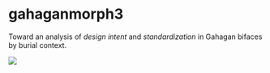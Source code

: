 # gahaganmorph3

Toward an analysis of _design intent_ and _standardization_ in Gahagan bifaces by burial context.

![](./supp/images/figure02.jpg)
